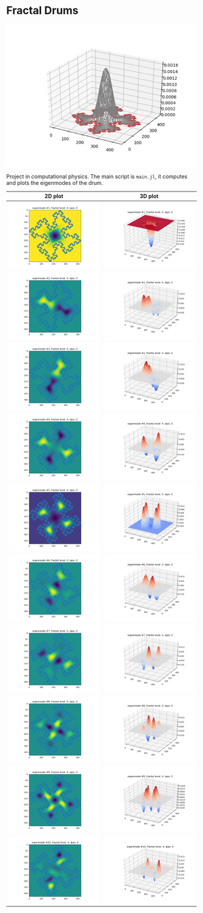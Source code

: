 # Fractal Drums

![wire1](./figs/eigenmode_3d_wireframe1.png)

 Project in computational physics. The main script is `main.jl`, it computes and plots the eigenmodes of the drum. 

| 2D plot   | 3D plot   |
|---------- | --------- |
| ![mode1](./figs/eigenmode_2d1.png) | ![mode1](./figs/eigenmode_3d1.png) |
| ![mode1](./figs/eigenmode_2d2.png) | ![mode1](./figs/eigenmode_3d2.png) |
| ![mode1](./figs/eigenmode_2d3.png) | ![mode1](./figs/eigenmode_3d3.png) |
| ![mode1](./figs/eigenmode_2d4.png) | ![mode1](./figs/eigenmode_3d4.png) |
| ![mode1](./figs/eigenmode_2d5.png) | ![mode1](./figs/eigenmode_3d5.png) |
| ![mode1](./figs/eigenmode_2d6.png) | ![mode1](./figs/eigenmode_3d6.png) |
| ![mode1](./figs/eigenmode_2d7.png) | ![mode1](./figs/eigenmode_3d7.png) |
| ![mode1](./figs/eigenmode_2d8.png) | ![mode1](./figs/eigenmode_3d8.png) |
| ![mode1](./figs/eigenmode_2d9.png) | ![mode1](./figs/eigenmode_3d9.png) |
| ![mode1](./figs/eigenmode_2d10.png) | ![mode1](./figs/eigenmode_3d10.png) |
